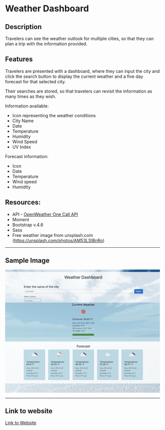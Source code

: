 # Weather Dashboard

## Description

Travelers can see the weather outlook for multiple cities, so that they can plan a trip with the information provided.

## Features

Travelers are presented with a dashboard, where they can input the city and click the search button to display the current weather and a five day forecast for that selected city.

Their searches are stored, so that travelers can revisit the information as many times as they wish.

Information available:
- Icon representing the weather conditions
- City Name
- Date
- Temperature
- Humidity
- Wind Speed
- UV Index

Forecast information:
- Icon
- Date
- Temperature
- Wind speed
- Humidity

## Resources:
* API - [OpenWeather One Call API](https://openweathermap.org/api/one-call-api)
* Moment
* Bootstrap v.4.6
* Sass
* Free weather image from unsplash.com
(https://unsplash.com/photos/AM53LSIBnRo)



_______________________________________________

## Sample Image

![Mock-up Image](./Assets/Weather-mockImage.png)


_______________________________________________


## Link to website
[Link to Website](https://adina-hc.github.io/weather-dashboard/)
